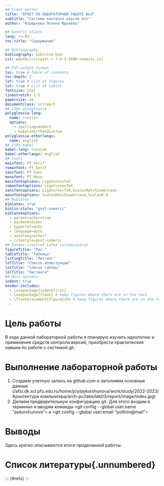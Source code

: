 ```yaml
---
## Front matter
title: "ОТЧЕТ ПО ЛАБОРАТОРНОЙ РАБОТЕ No3"
subtitle: "Система контроля версий Git"
author: "Коршунова Полина Юрьевна"

## Generic otions
lang: ru-RU
toc-title: "Содержание"

## Bibliography
bibliography: bib/cite.bib
csl: pandoc/csl/gost-r-7-0-5-2008-numeric.csl

## Pdf output format
toc: true # Table of contents
toc-depth: 2
lof: true # List of figures
lot: true # List of tables
fontsize: 12pt
linestretch: 1.5
papersize: a4
documentclass: scrreprt
## I18n polyglossia
polyglossia-lang:
  name: russian
  options:
	- spelling=modern
	- babelshorthands=true
polyglossia-otherlangs:
  name: english
## I18n babel
babel-lang: russian
babel-otherlangs: english
## Fonts
mainfont: PT Serif
romanfont: PT Serif
sansfont: PT Sans
monofont: PT Mono
mainfontoptions: Ligatures=TeX
romanfontoptions: Ligatures=TeX
sansfontoptions: Ligatures=TeX,Scale=MatchLowercase
monofontoptions: Scale=MatchLowercase,Scale=0.9
## Biblatex
biblatex: true
biblio-style: "gost-numeric"
biblatexoptions:
  - parentracker=true
  - backend=biber
  - hyperref=auto
  - language=auto
  - autolang=other*
  - citestyle=gost-numeric
## Pandoc-crossref LaTeX customization
figureTitle: "Рис."
tableTitle: "Таблица"
listingTitle: "Листинг"
lofTitle: "Список иллюстраций"
lotTitle: "Список таблиц"
lolTitle: "Листинги"
## Misc options
indent: true
header-includes:
  - \usepackage{indentfirst}
  - \usepackage{float} # keep figures where there are in the text
  - \floatplacement{figure}{H} # keep figures where there are in the text
---
```


# Цель работы

В ходе данной лабораторной работы я планирую изучить идеологию
и применение средств контроля версий, приобрести практические
навыки по работе с системой git.



# Выполнение лабораторной работы

1. Создаем учетную запись на github.com и заполняем основные данные (/afs/.dk.sci.pfu.edu.ru/home/p/y/pykorshunova/work/study/2022-2023/Архитектура компьютера/arch-pc/labs/lab03/report/image/index.jpg)
2. Делаем предварительную конфигурацию git. Для этого входим в
терминал и вводим команды <git config --global user.name
"pykorshunova”> и <git config --global user.email "pollinin@mail">

# Выводы

Здесь кратко описываются итоги проделанной работы.

# Список литературы{.unnumbered}

::: {#refs}
:::
